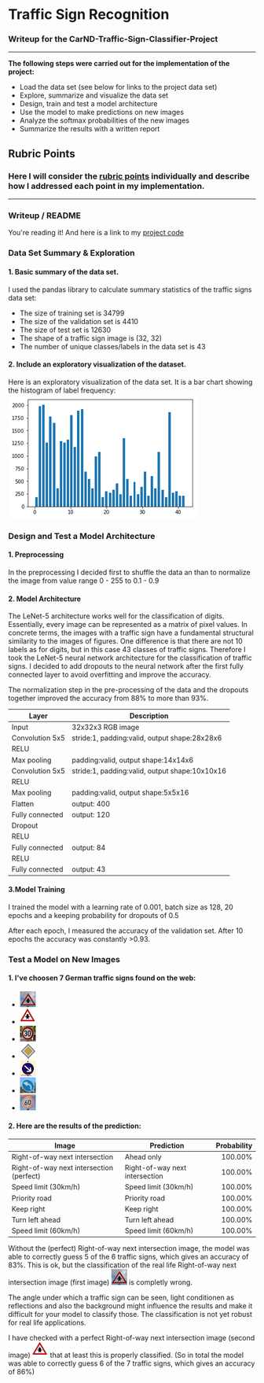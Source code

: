 # **Traffic Sign Recognition** 

### Writeup for the CarND-Traffic-Sign-Classifier-Project

---

**The following steps were carried out for the implementation of the project:**

* Load the data set (see below for links to the project data set)
* Explore, summarize and visualize the data set
* Design, train and test a model architecture
* Use the model to make predictions on new images
* Analyze the softmax probabilities of the new images
* Summarize the results with a written report

[//]: # (Image References)
[label_frequency]: ./label_frequency.png "Label frequency"
[right_of_way]: ./new-traffic-signs/1.png "Right-of-way next intersection"
[right_of_way_perfect]: ./new-traffic-signs/1b.png "Right-of-way next intersection"
[speed_limit_30]: ./new-traffic-signs/2.png "Speed limit (30km/h)"
[priority road]: ./new-traffic-signs/3.png "Priority road" 
[keep_right]: ./new-traffic-signs/4.png "Keep right"
[turn_left_ahead]: ./new-traffic-signs/5.png "Turn left ahead" 
[speed_limit_60]: ./new-traffic-signs/6.png "Speed limit (60km/h)"


## Rubric Points
### Here I will consider the [rubric points](https://review.udacity.com/#!/rubrics/481/view) individually and describe how I addressed each point in my implementation.  

---
### Writeup / README

You're reading it! And here is a link to my [project code](https://github.com/voigtjo/CarND-Traffic-Sign-Classifier-Project/blob/master/Traffic_Sign_Classifier.ipynb)

### Data Set Summary & Exploration

#### 1. Basic summary of the data set. 

I used the pandas library to calculate summary statistics of the traffic
signs data set:

* The size of training set is 34799 
* The size of the validation set is 4410 
* The size of test set is 12630 
* The shape of a traffic sign image is (32, 32)
* The number of unique classes/labels in the data set is 43

#### 2. Include an exploratory visualization of the dataset.

Here is an exploratory visualization of the data set. It is a bar chart showing the histogram of label frequency:
![alt text][label_frequency]

### Design and Test a Model Architecture

#### 1. Preprocessing
In the preprocessing I decided first to shuffle the data an than to normalize the image from value range 0 - 255 to 0.1 - 0.9

#### 2. Model Architecture
The LeNet-5 architecture works well for the classification of digits. Essentially, every image can be represented as a matrix of pixel values.
In concrete terms, the images with a traffic sign have a fundamental structural similarity to the images of figures. 
One difference is that there are not 10 labels as for digits, but in this case 43 classes of traffic signs.
Therefore I took the LeNet-5 neural network architecture  for the classification of traffic signs.
I decided to add dropouts to the neural network after the first fully connected layer to avoid overfitting and improve the accuracy. 

The normalization step in the pre-processing of the data and the dropouts together improved the accuracy from 88% to more than 93%.

| Layer         		|     Description	        					| 
|-----------------------|-----------------------------------------------| 
| Input         		| 32x32x3 RGB image   							| 
| Convolution 5x5     	| stride:1, padding:valid, output shape:28x28x6	|
| RELU					|												|
| Max pooling	      	| padding:valid, output shape:14x14x6			|
| Convolution 5x5	    | stride:1, padding:valid, output shape:10x10x16|
| RELU					|												|
| Max pooling	      	| padding:valid, output shape:5x5x16			|
| Flatten				| output: 400									|
| Fully connected		| output: 120       							|
| Dropout		        |        										|
| RELU					|												|
| Fully connected		| output: 84       							    |
| RELU					|												|
| Fully connected		| output: 43       							    |



#### 3.Model Training
I trained the model with a learning rate of 0.001, batch size as 128, 20 epochs and a keeping probability for dropouts of 0.5

After each epoch, I measured the accuracy of the validation set. After 10 epochs the accuracy was constantly >0.93.
 

### Test a Model on New Images

#### 1. I've choosen 7 German traffic signs found on the web: 

* ![alt text][right_of_way]
* ![alt text][right_of_way_perfect]
* ![alt text][speed_limit_30]
* ![alt text][priority road]
* ![alt text][keep_right]
* ![alt text][turn_left_ahead]
* ![alt text][speed_limit_60]


#### 2. Here are the results of the prediction:

| Image			               |     Prediction	        		|  Probability         | 
|------------------------------|--------------------------------|-------------:| 
| Right-of-way next intersection      | Ahead only|  100.00% |
| Right-of-way next intersection (perfect)      | Right-of-way next intersection |  100.00% |
| Speed limit (30km/h)	| Speed limit (30km/h) 	|100.00%  |
| Priority road			| Priority road			|100.00% |
| Keep right			| Keep right			|100.00% |
| Turn left ahead		| Turn left ahead      		|100.00%  |
| Speed limit (60km/h)	| Speed limit (60km/h)    	|100.00% |


Without the (perfect) Right-of-way next intersection image, the model was able to correctly guess 5 of the 6 traffic signs, which gives an accuracy of 83%. This is ok, but the classification of the real life Right-of-way next intersection image (first image) ![alt text][right_of_way] is completly wrong.

The angle under which a traffic sign can be seen, light conditionen as reflections and also the background might influence the results and make it difficult for your model to classify those. 
The classification is not yet robust for real life applications.

I have checked with a perfect Right-of-way next intersection image (second image) ![alt text][right_of_way_perfect] that at least this is properly classified. (So in total the model was able to correctly guess 6 of the 7 traffic signs, which gives an accuracy of 86%)




